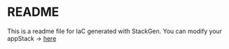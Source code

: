 # README
This is a readme file for IaC generated with StackGen.
You can modify your appStack -> [here](http://main.dev.stackgen.com/appstacks/80025dc1-bf26-4c3f-a196-4df2dd8e61b7)
